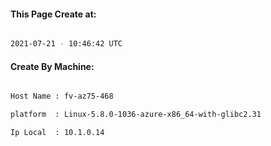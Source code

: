 
   
#### This Page Create at:

```bash

2021-07-21 - 10:46:42 UTC

```

#### Create By Machine:

```bash

Host Name : fv-az75-468

platform  : Linux-5.8.0-1036-azure-x86_64-with-glibc2.31

Ip Local  : 10.1.0.14

```

